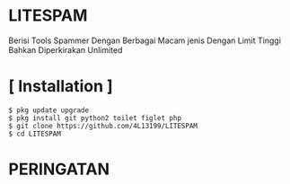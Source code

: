 # LITESPAM
Berisi Tools Spammer Dengan Berbagai Macam jenis Dengan Limit Tinggi Bahkan Diperkirakan Unlimited

# [ Installation ]
```
$ pkg update upgrade
$ pkg install git python2 toilet figlet php
$ git clone https://github.com/4L13199/LITESPAM
$ cd LITESPAM
```
# PERINGATAN

